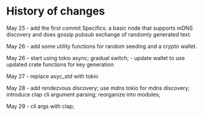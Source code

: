 # History of changes

May 25 - add the first commit
Specifics: a basic node that supports mDNS discovery and does gossip pubsub exchange of randomly generated text.

May 26 - add some utility functions for random seeding and a crypto wallet.

May 26 - start using tokio async; gradual switch;
    - update wallet to use updated crate functions for key generation

May 27 - replace asyc_std with tokio

May 28 - add rendezvous discovery; use mdns tokio for mdns discovery;
    introduce clap cli argument parsing; reorganize into modules;

May 29 - cli args with clap;




